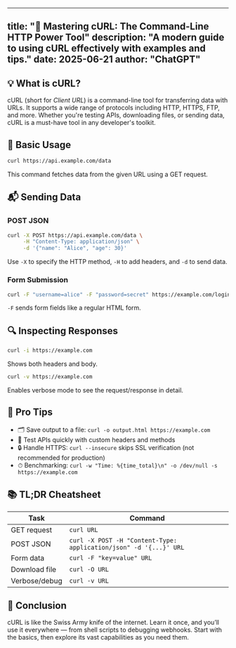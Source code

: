 ---

title: "🚀 Mastering cURL: The Command-Line HTTP Power Tool"
description: "A modern guide to using cURL effectively with examples and tips."
date: 2025-06-21
author: "ChatGPT"
-----------------

## 💡 What is cURL?

cURL (short for *Client URL*) is a command-line tool for transferring data with URLs. It supports a wide range of protocols including HTTP, HTTPS, FTP, and more. Whether you're testing APIs, downloading files, or sending data, cURL is a must-have tool in any developer's toolkit.

## 🔧 Basic Usage

```bash
curl https://api.example.com/data
```

This command fetches data from the given URL using a GET request.

## 📬 Sending Data

### POST JSON

```bash
curl -X POST https://api.example.com/data \
     -H "Content-Type: application/json" \
     -d '{"name": "Alice", "age": 30}'
```

Use `-X` to specify the HTTP method, `-H` to add headers, and `-d` to send data.

### Form Submission

```bash
curl -F "username=alice" -F "password=secret" https://example.com/login
```

`-F` sends form fields like a regular HTML form.

## 🔍 Inspecting Responses

```bash
curl -i https://example.com
```

Shows both headers and body.

```bash
curl -v https://example.com
```

Enables verbose mode to see the request/response in detail.

## 🧠 Pro Tips

* 🗂 Save output to a file: `curl -o output.html https://example.com`
* 🧪 Test APIs quickly with custom headers and methods
* 🔒 Handle HTTPS: `curl --insecure` skips SSL verification (not recommended for production)
* ⏱ Benchmarking: `curl -w "Time: %{time_total}\n" -o /dev/null -s https://example.com`

## 📚 TL;DR Cheatsheet

| Task          | Command                                                           |
| ------------- | ----------------------------------------------------------------- |
| GET request   | `curl URL`                                                        |
| POST JSON     | `curl -X POST -H "Content-Type: application/json" -d '{...}' URL` |
| Form data     | `curl -F "key=value" URL`                                         |
| Download file | `curl -O URL`                                                     |
| Verbose/debug | `curl -v URL`                                                     |

## 🧩 Conclusion

cURL is like the Swiss Army knife of the internet. Learn it once, and you’ll use it everywhere — from shell scripts to debugging webhooks. Start with the basics, then explore its vast capabilities as you need them.
